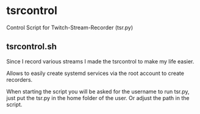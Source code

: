 # tsrcontrol
Control Script for Twitch-Stream-Recorder (tsr.py)

## tsrcontrol.sh
Since I record various streams I made the tsrcontrol to make my life easier.

Allows to easily create systemd services via the root account to create recorders.

When starting the script you will be asked for the username to run tsr.py, 
just put the tsr.py in the home folder of the user. Or adjust the path in the script.
